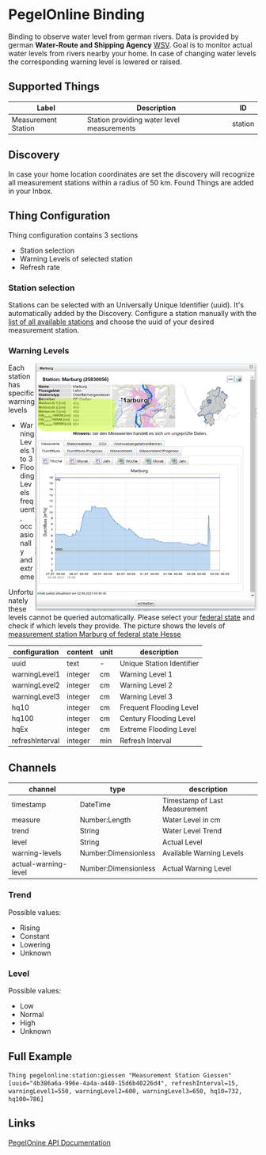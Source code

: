 # PegelOnline Binding

Binding to observe water level from german rivers. 
Data is provided by german **Water-Route and Shipping Agency** [WSV](https://www.pegelonline.wsv.de/).
Goal is to monitor actual water levels from rivers nearby your home. 
In case of changing water levels the corresponding warning level is lowered or raised.

## Supported Things

| Label               | Description                                                                     | ID      |
|---------------------|---------------------------------------------------------------------------------|---------|
| Measurement Station | Station providing water level measurements                                      | station |


## Discovery

In case your home location coordinates are set the discovery will recognize all measurement stations within a radius of 50 km.
Found Things are added in your Inbox.


## Thing Configuration

Thing configuration contains 3 sections

* Station selection
* Warning Levels of selected station
* Refresh rate

### Station selection

Stations can be selected with an Universally Unique Identifier (uuid). 
It's automatically added by the Discovery. 
Configure a station manually with the [list of all available stations](https://www.pegelonline.wsv.de/webservices/rest-api/v2/stations.json) and choose the uuid of your desired measurement station.

### Warning Levels

<img align="right" src="./doc/Marburg.png" width="450" height="500"/>

Each station has specific warning levels

* Warning Levels 1 to 3
* Flooding Levels frequent, occasionally and extreme

Unfortunately these levels cannot be queried automatically. 
Please select your [federal state](https://www.hochwasserzentralen.de/) and check if which levels they provide.
The picture shows the levels of [measurement station Marburg of federal state Hesse](https://www.hlnug.de/static/pegel/wiskiweb2/stations/25830056/station.html?v=20210802152952)

| configuration    | content   | unit | description               |
|------------------|-----------|------|---------------------------|
| uuid             | text      |  -   | Unique Station Identifier |
| warningLevel1    | integer   |  cm  | Warning Level 1           |
| warningLevel2    | integer   |  cm  | Warning Level 2           |
| warningLevel3    | integer   |  cm  | Warning Level 3           |
| hq10             | integer   |  cm  | Frequent Flooding Level   |
| hq100            | integer   |  cm  | Century Flooding Level    |
| hqEx             | integer   |  cm  | Extreme Flooding Level    |
| refreshInterval  | integer   |  min | Refresh Interval          |

## Channels


| channel              | type                 | description                    |
|----------------------|----------------------|--------------------------------|
| timestamp            | DateTime             | Timestamp of Last Measurement  |
| measure              | Number:Length        | Water Level in cm              |
| trend                | String               | Water Level Trend              |
| level                | String               | Actual Level                   |
| warning-levels       | Number:Dimensionless | Available Warning Levels       |
| actual-warning-level | Number:Dimensionless | Actual Warning Level           |

### Trend

Possible values:

* Rising
* Constant
* Lowering
* Unknown

### Level

Possible values:

* Low
* Normal
* High
* Unknown


## Full Example

```
Thing pegelonline:station:giessen "Measurement Station Giessen" [uuid="4b386a6a-996e-4a4a-a440-15d6b40226d4", refreshInterval=15, warningLevel1=550, warningLevel2=600, warningLevel3=650, hq10=732, hq100=786]
```

## Links

[PegelOnine API Documentation](https://www.pegelonline.wsv.de/webservice/dokuRestapi#caching)


